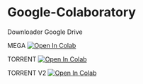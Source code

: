 # Google-Colaboratory
Downloader Google Drive

MEGA
[![Open In Colab](https://colab.research.google.com/assets/colab-badge.svg)](https://colab.research.google.com/gist/whxxyu/f8db6e1f8288cc361d3a474e91d7c254/mega-to-google-drive-downloader.ipynb)

TORRENT
[![Open In Colab](https://colab.research.google.com/assets/colab-badge.svg)](https://github.com/whxxyu/Google-Colaboratory/blob/main/Torrent_To_Google_Drive_Downloader.ipynb)

TORRENT V2
[![Open In Colab](https://colab.research.google.com/assets/colab-badge.svg)](https://colab.research.google.com)

